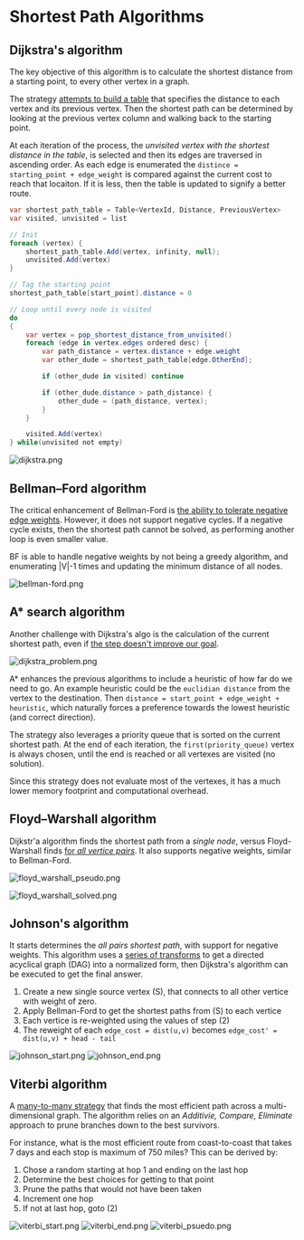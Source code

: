# Shortest Path Algorithms

## Dijkstra's algorithm

The key objective of this algorithm is to calculate the shortest distance from a starting point, to every other vertex in a graph. 

The strategy [attempts to build a table](https://www.youtube.com/watch?v=pVfj6mxhdMw) that specifies the distance to each vertex and its previous vertex. Then the shortest path can be determined by looking at the previous vertex column and walking back to the starting point.

At each iteration of the process, the _unvisited vertex with the shortest distance in the table_, is selected and then its edges are traversed in ascending order. As each edge is enumerated the `distince = starting_point + edge_weight` is compared against the current cost to reach that locaiton. If it is less, then the table is updated to signify a better route.

```c#
var shortest_path_table = Table<VertexId, Distance, PreviousVertex>
var visited, unvisited = list

// Init
foreach (vertex) {
    shortest_path_table.Add(vertex, infinity, null);
    unvisited.Add(vertex)
}

// Tag the starting point
shortest_path_table[start_point].distance = 0

// Loop until every node is visited
do
{
    var vertex = pop_shortest_distance_from_unvisited()
    foreach (edge in vertex.edges ordered desc) {
        var path_distance = vertex.distance + edge.weight
        var other_dude = shortest_path_table[edge.OtherEnd];

        if (other_dude in visited) continue

        if (other_dude.distance > path_distance) {
            other_dude = (path_distance, vertex);
        }
    }

    visited.Add(vertex)
} while(unvisited not empty)

```

![dijkstra.png](dijkstra.png)

## Bellman–Ford algorithm

The critical enhancement of Bellman-Ford is [the ability to tolerate negative edge weights](https://www.youtube.com/watch?v=9PHkk0UavIM). However, it does not support negative cycles. If a negative cycle exists, then the shortest path cannot be solved, as performing another loop is even smaller value.

BF is able to handle negative weights by not being a greedy algorithm, and enumerating |V|-1 times and updating the minimum distance of all nodes.

![bellman-ford.png](bellman-ford.png)

## A* search algorithm

Another challenge with Dijkstra's algo is the calculation of the current shortest path, even if [the step doesn't improve our goal](https://www.youtube.com/watch?v=ySN5Wnu88nE).

![dijkstra_problem.png](dijkstra_problem.png)

A* enhances the previous algorithms to include a heuristic of how far do we need to go. An example heuristic could be the `euclidian distance` from the vertex to the destination. Then `distance = start_point + edge_weight + heuristic`, which naturally forces a preference towards the lowest heuristic (and correct direction).

The strategy also leverages a priority queue that is sorted on the current shortest path. At the end of each iteration, the `first(priority_queue)` vertex is always chosen, until the end is reached or all vertexes are visited (no solution).

Since this strategy does not evaluate most of the vertexes, it has a much lower memory footprint and computational overhead.

## Floyd–Warshall algorithm

Dijkstr'a algorithm finds the shortest path from a _single node_, versus Floyd-Warshall finds [for _all vertice pairs_](https://www.youtube.com/watch?v=4OQeCuLYj-4). It also supports negative weights, similar to Bellman-Ford.

![floyd_warshall_pseudo.png](floyd_warshall_pseudo.png)

![floyd_warshall_solved.png](floyd_warshall_solved.png)

## Johnson's algorithm

It starts determines the _all pairs shortest path_, with support for negative weights. This algorithm uses a [series of transforms](https://www.youtube.com/watch?v=xc2ua8sQAoE) to get a directed acyclical graph (DAG) into a normalized form, then Dijkstra's algorithm can be executed to get the final answer.

1. Create a new single source vertex (S), that connects to all other vertice with weight of zero.
2. Apply Bellman-Ford to get the shortest paths from (S) to each vertice
3. Each vertice is re-weighted using the values of step (2)
4. The reweight of each `edge_cost = dist(u,v)` becomes `edge_cost' = dist(u,v) + head - tail`

![johnson_start.png](johnson_start.png)
![johnson_end.png](johnson_end.png)

## Viterbi algorithm

A [many-to-many strategy](https://www.youtube.com/watch?v=6JVqutwtzmo) that finds the most efficient path across a multi-dimensional graph. The algorithm relies on an _Additivie, Compare, Eliminate_ approach to prune branches down to the best survivors.

For instance, what is the most efficient route from coast-to-coast that takes 7 days and each stop is maximum of 750 miles? This can be derived by:

1. Chose a random starting at hop 1 and ending on the last hop
2. Determine the best choices for getting to that point
3. Prune the paths that would not have been taken
4. Increment one hop
5. If not at last hop, goto (2)

![viterbi_start.png](viterbi_start.png)
![viterbi_end.png](viterbi_end.png)
![viterbi_psuedo.png](viterbi_psuedo.png)
